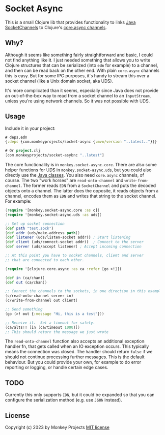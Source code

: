 # Socket Async

This is a small Clojure lib that provides functionality to links
[Java SocketChannels](https://docs.oracle.com/en/java/javase/20/docs/api/java.base/java/nio/channels/SocketChannel.html) to Clojure's [core.async channels](https://clojure.github.io/core.async/).

## Why?

Although it seems like something fairly straightforward and basic, I could not find
anything like it.  I just needed something that allows you to write Clojure structures
that can be serialized (into `edn` for example) to a channel, and then can be read
back on the other end.  With plain `core.async` channels this is easy.  But for some
IPC purposes, it's handy to stream this over a socket channel (like a Unix domain
socket, aka UDS).

It's more complicated than it seems, especially since Java does not provide an
out-of-the-box way to read from a socket channel to an `InputStream`, unless you're
using network channels.  So it was not possible with UDS.

## Usage

Include it in your project:
```clojure
# deps.edn
{:deps {com.monkeyprojects/socket-async {:mvn/version "..latest.."}}}

# Or project.clj
[com.monkeyprojects/socket-asybnc "..latest"]
```

The core functionality is in `monkey.socket-async.core`.  There are also some
helper functions for UDS in `monkey.socket-async.uds`, but you could also directly
use the [Java classes](https://docs.oracle.com/en/java/javase/20/docs/api/java.base/java/nio/channels/package-summary.html).  You also need `core.async` channels, of course.  The two "work horses"
are `read-onto-channel` and `write-from-channel`.  The former reads `EDN` from a
`SocketChannel` and puts the decoded objects onto a channel.  The latter does the
opposite, it reads objects from a channel, encodes them as `EDN` and writes that
string to the socket channel.  For example:

```clojure
(require '[monkey.socket-async.core :as c])
(require '[monkey.socket-async.uds :as uds])

;; Set up socket connection
(def path "test.sock")
(def addr (uds/make-address path))
(def listener (uds/listen-socket addr)) ; Start listening
(def client (uds/connect-socket addr))  ; Connect to the server
(def server (uds/accept listener) ; Accept incoming connection

;; At this point you have to socket channels, client and server
;; that are connected to each other.

(require '[clojure.core.async :as ca :refer [go >!]])

(def in (ca/chan))
(def out (ca/chan))

;; Connect the channels to the sockets, in one direction in this example
(c/read-onto-channel server in)
(c/write-from-channel out client)

;; Send something
(go (>! out {:message "Hi, this is a test"}))

;; Receive it.  Set a timeout for safety.
(ca/alts!! [in (ca/timeout 1000)])
;; This should return the message we just wrote
```

The `read-onto-channel` function also accepts an additional exception handler fn,
that gets called when an IO exception occurs.  This typically means the connection
was closed.  The handler should return `false` if we should not continue processing
further messages.  This is the default behaviour.  But you could provide your own,
for example to do error reporting or logging, or handle certain edge cases.

## TODO

Currently this only supports `EDN`, but it could be expanded so that you can configure
the serialization method (e.g. use `JSON` instead).

## License

Copyright (c) 2023 by Monkey Projects
[MIT license](LICENSE)